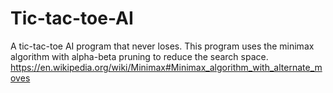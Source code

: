 # Tic-tac-toe-AI
A tic-tac-toe AI program that never loses. This program uses the minimax algorithm with alpha-beta pruning to reduce the search space.
https://en.wikipedia.org/wiki/Minimax#Minimax_algorithm_with_alternate_moves
